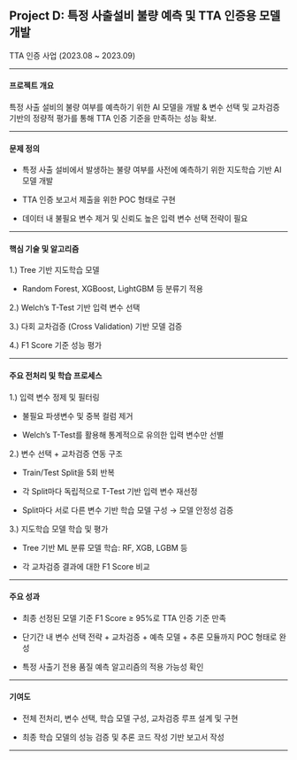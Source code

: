 ## Project D: 특정 사출설비 불량 예측 및 TTA 인증용 모델 개발
TTA 인증 사업 (2023.08 ~ 2023.09)

--- 

#### 프로젝트 개요
특정 사출 설비의 불량 여부를 예측하기 위한 AI 모델을 개발 & 변수 선택 및 교차검증 기반의 정량적 평가를 통해 TTA 인증 기준을 만족하는 성능 확보.

---

#### 문제 정의
- 특정 사출 설비에서 발생하는 불량 여부를 사전에 예측하기 위한 지도학습 기반 AI 모델 개발

- TTA 인증 보고서 제출을 위한 POC 형태로 구현

- 데이터 내 불필요 변수 제거 및 신뢰도 높은 입력 변수 선택 전략이 필요

---

#### 핵심 기술 및 알고리즘

1.) Tree 기반 지도학습 모델

- Random Forest, XGBoost, LightGBM 등 분류기 적용

2.) Welch’s T-Test 기반 입력 변수 선택

3.) 다회 교차검증 (Cross Validation) 기반 모델 검증

4.) F1 Score 기준 성능 평가

---

#### 주요 전처리 및 학습 프로세스

1.) 입력 변수 정제 및 필터링

- 불필요 파생변수 및 중복 컬럼 제거

- Welch’s T-Test를 활용해 통계적으로 유의한 입력 변수만 선별

2.) 변수 선택 + 교차검증 연동 구조

- Train/Test Split을 5회 반복

- 각 Split마다 독립적으로 T-Test 기반 입력 변수 재선정

- Split마다 서로 다른 변수 기반 학습 모델 구성 → 모델 안정성 검증

3.) 지도학습 모델 학습 및 평가

- Tree 기반 ML 분류 모델 학습: RF, XGB, LGBM 등

- 각 교차검증 결과에 대한 F1 Score 비교

---

#### 주요 성과

- 최종 선정된 모델 기준 F1 Score ≥ 95%로 TTA 인증 기준 만족

- 단기간 내 변수 선택 전략 + 교차검증 + 예측 모델 + 추론 모듈까지 POC 형태로 완성

- 특정 사출기 전용 품질 예측 알고리즘의 적용 가능성 확인

---

#### 기여도

- 전체 전처리, 변수 선택, 학습 모델 구성, 교차검증 루프 설계 및 구현

- 최종 학습 모델의 성능 검증 및 추론 코드 작성 기반 보고서 작성

---


